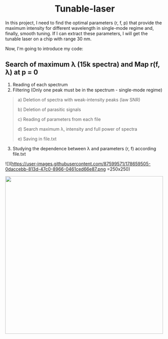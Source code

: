 <h1 align="center">Tunable-laser</h1>

In this project, I need to find the optimal parameters (r, f, p) that provide the maximum intensity for different wavelength in single-mode regime and, finally, smooth tuning. If I can extract these parameters, I will get the tunable laser on a chip with range 30 nm.

Now, I'm going to introduce my code:

## Search of maximum λ (15k spectra) and Map r(f, λ) at p = 0

1) Reading of each spectrum
2) Filtering (Only one peak must be in the spectrum - single-mode regime) 
  ><p>a) Deletion of spectra with weak-intensity peaks (law SNR)
  ><p>b) Deletion of parasitic signals
  ><p>c) Reading of parameters from each file
  ><p>d) Search maximum λ, intensity and full power of spectra
  ><p>e) Saving in file.txt
3) Studying the dependence between λ and parameters (r, f) according file.txt

![](https://user-images.githubusercontent.com/87599571/178659505-0daccebb-813d-47c0-8966-0461ced66e87.png =250x250)


<img src="https://user-images.githubusercontent.com/87599571/178659505-0daccebb-813d-47c0-8966-0461ced66e87.png" width="500" height="500" />
